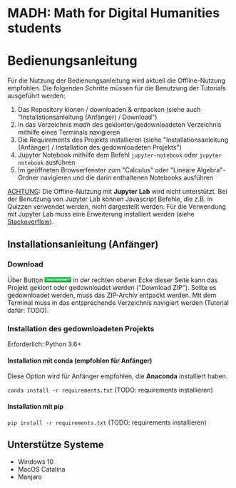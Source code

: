 # MADH: Math for Digital Humanities students


# Bedienungsanleitung

Für die Nutzung der Bedienungsanleitung wird aktuell die Offline-Nutzung empfohlen. Die folgenden Schritte müssen für die Benutzung der Tutorials ausgeführt werden:
1. Das Repository klonen / downloaden & entpacken (siehe auch "Installationsanleitung (Anfänger) / Download")
2. In das Verzeichnis *madh* des geklonten/gedownloadeten Verzeichnis mithilfe eines Terminals navigieren
3. Die Requirements des Projekts installieren (siehe "Installationsanleitung (Anfänger) / Installation des gedownloadeten Projekts")
3. Jupyter Notebook mithilfe dem Befehl `jupyter-notebook` oder `jupyter notebook` ausführen
4. Im geöffneten Browserfenster zum "Calculus" oder "Lineare Algebra"-Ordner navigieren und die darin enthaltenen Notebooks ausführen

<u>ACHTUNG</u>: Die Offline-Nutzung mit <b>Jupyter Lab</b> wird nicht unterstützt. Bei der Benutzung von Jupyter Lab können Javascript Befehle, die z.B. in Quizzen verwendet werden, nicht dargestellt werden. Für die Verwendung mit Jupyter Lab muss eine Erweiterung installiert werden (siehe <a href="https://stackoverflow.com/questions/49542417/how-to-get-ipywidgets-working-in-jupyter-lab">Stackoverflow</a>).

## Installationsanleitung (Anfänger)

### Download

Über Button <img src="src/img/clone_download.png" alt="clone_download-icon" width="60" height="12"/> in der rechten oberen Ecke dieser Seite kann das Projekt geklont oder gedownloadet werden ("Download ZIP"). Sollte es gedownloadet werden, muss das ZIP-Archiv entpackt werden. Mit dem Terminal muss in das entsprechende Verzeichnis navigiert werden (Tutorial dafür: TODO).


### Installation des gedownloadeten Projekts

Erforderlich: Python 3.6+

#### Installation mit conda (empfohlen für Anfänger)
Diese Option wird für Anfänger empfohlen, die **Anaconda** installiert haben.

`conda install -r requirements.txt` (TODO: requirements installieren)

#### Installation mit pip

`pip install -r requirements.txt` (TODO: requirements installieren)

## Unterstütze Systeme

* Windows 10
* MacOS Catalina
* Manjaro


